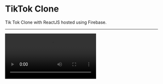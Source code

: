 # TikTok Clone

Tik Tok Clone with ReactJS hosted using Firebase. 

<hr>
<video src="images/ezgif.com-gif-maker (1).gif"/>
<hr>

### Technologies Used

* React
* Firebase Hosting & Database
* Material UI
* Flexbox 
* Scroll Snap
* useRef Hook

To run the app, click on the "tik-tok clone" folder and follow the instructions in the README.
